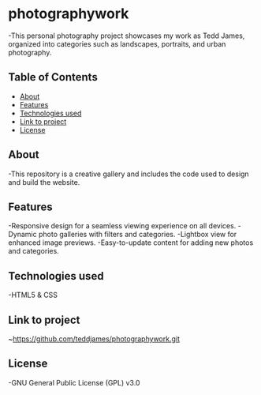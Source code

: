 # photographywork
-This personal photography project showcases my work as Tedd James, organized into categories such as landscapes, portraits, and urban photography. 
## Table of Contents
- [About](#about)
- [Features](#features)
- [Technologies used](#Technologiesused)
- [Link to project](#Linktoproject)
- [License](#License)
## About
-This repository is a creative gallery and includes the code used to design and build the website.
## Features
-Responsive design for a seamless viewing experience on all devices.
-Dynamic photo galleries with filters and categories.
-Lightbox view for enhanced image previews.
-Easy-to-update content for adding new photos and categories.
## Technologies used
-HTML5 & CSS
## Link to project
~https://github.com/teddjames/photographywork.git
## License
-GNU General Public License (GPL) v3.0
